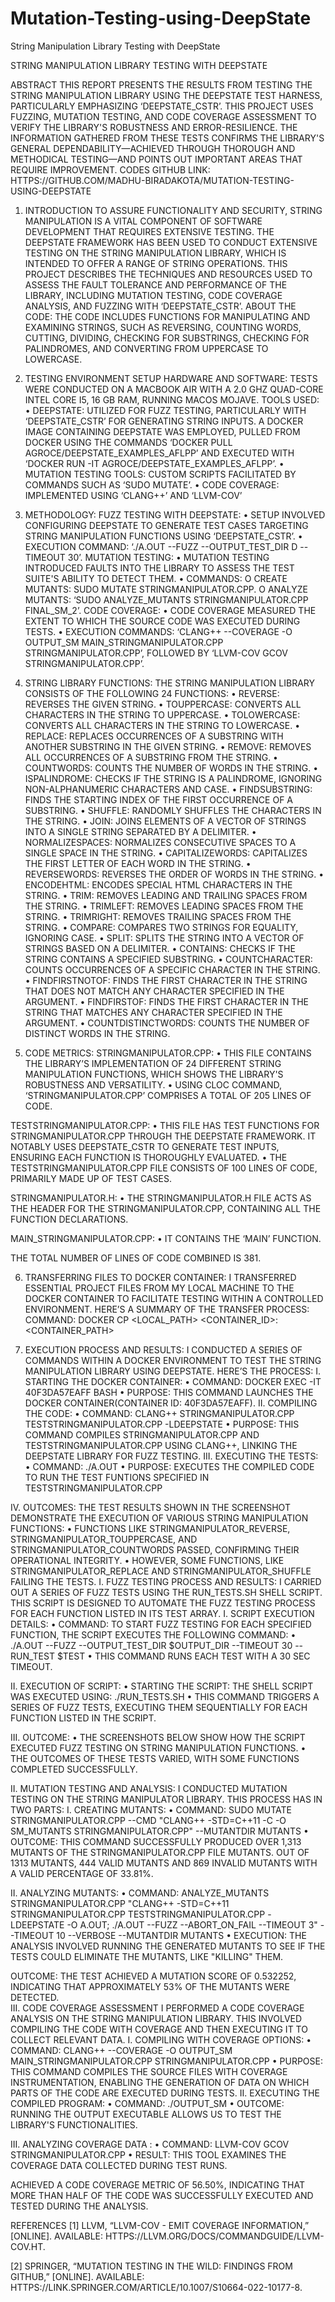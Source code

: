 # Mutation-Testing-using-DeepState
String Manipulation Library Testing with DeepState

STRING MANIPULATION LIBRARY TESTING WITH DEEPSTATE

ABSTRACT
THIS REPORT PRESENTS THE RESULTS FROM TESTING THE STRING MANIPULATION LIBRARY USING THE DEEPSTATE TEST HARNESS, PARTICULARLY EMPHASIZING ‘DEEPSTATE_CSTR’. THIS PROJECT USES FUZZING, MUTATION TESTING, AND CODE COVERAGE ASSESSMENT TO VERIFY THE LIBRARY'S ROBUSTNESS AND ERROR-RESILIENCE. THE INFORMATION GATHERED FROM THESE TESTS CONFIRMS THE LIBRARY'S GENERAL DEPENDABILITY—ACHIEVED THROUGH THOROUGH AND METHODICAL TESTING—AND POINTS OUT IMPORTANT AREAS THAT REQUIRE IMPROVEMENT.
CODES GITHUB LINK:
 HTTPS://GITHUB.COM/MADHU-BIRADAKOTA/MUTATION-TESTING-USING-DEEPSTATE
1.	INTRODUCTION 
TO ASSURE FUNCTIONALITY AND SECURITY, STRING MANIPULATION IS A VITAL COMPONENT OF SOFTWARE DEVELOPMENT THAT REQUIRES EXTENSIVE TESTING. THE DEEPSTATE FRAMEWORK HAS BEEN USED TO CONDUCT EXTENSIVE TESTING ON THE STRING MANIPULATION LIBRARY, WHICH IS INTENDED TO OFFER A RANGE OF STRING OPERATIONS. THIS PROJECT DESCRIBES THE TECHNIQUES AND RESOURCES USED TO ASSESS THE FAULT TOLERANCE AND PERFORMANCE OF THE LIBRARY, INCLUDING MUTATION TESTING, CODE COVERAGE ANALYSIS, AND FUZZING WITH ‘DEEPSTATE_CSTR’.
ABOUT THE CODE: THE CODE INCLUDES FUNCTIONS FOR MANIPULATING AND EXAMINING STRINGS, SUCH AS REVERSING, COUNTING WORDS, CUTTING, DIVIDING, CHECKING FOR SUBSTRINGS, CHECKING FOR PALINDROMES, AND CONVERTING FROM UPPERCASE TO LOWERCASE.
2.	TESTING ENVIRONMENT SETUP
HARDWARE AND SOFTWARE: TESTS WERE CONDUCTED ON A MACBOOK AIR WITH A 2.0 GHZ QUAD-CORE INTEL CORE I5, 16 GB RAM, RUNNING MACOS MOJAVE.
TOOLS USED:
•	DEEPSTATE: UTILIZED FOR FUZZ TESTING, PARTICULARLY WITH ‘DEEPSTATE_CSTR’ FOR GENERATING STRING INPUTS. A DOCKER IMAGE CONTAINING DEEPSTATE WAS EMPLOYED, PULLED FROM DOCKER USING THE COMMANDS ‘DOCKER PULL AGROCE/DEEPSTATE_EXAMPLES_AFLPP’ AND EXECUTED WITH ‘DOCKER RUN -IT AGROCE/DEEPSTATE_EXAMPLES_AFLPP’.
•	MUTATION TESTING TOOLS: CUSTOM SCRIPTS FACILITATED BY COMMANDS SUCH AS ‘SUDO MUTATE’.
•	CODE COVERAGE: IMPLEMENTED USING ‘CLANG++’ AND ‘LLVM-COV’

3.	METHODOLOGY:
FUZZ TESTING WITH DEEPSTATE:
•	SETUP INVOLVED CONFIGURING DEEPSTATE TO GENERATE TEST CASES TARGETING STRING MANIPULATION FUNCTIONS USING ‘DEEPSTATE_CSTR’.
•	EXECUTION COMMAND: ‘./A.OUT --FUZZ --OUTPUT_TEST_DIR D --TIMEOUT 30’.
MUTATION TESTING:
•	MUTATION TESTING INTRODUCED FAULTS INTO THE LIBRARY TO ASSESS THE TEST SUITE'S ABILITY TO DETECT THEM.
•	COMMANDS:
O	CREATE MUTANTS: SUDO MUTATE STRINGMANIPULATOR.CPP.
O	ANALYZE MUTANTS: ‘SUDO ANALYZE_MUTANTS STRINGMANIPULATOR.CPP FINAL_SM_2’.
CODE COVERAGE:
•	CODE COVERAGE MEASURED THE EXTENT TO WHICH THE SOURCE CODE WAS EXECUTED DURING TESTS.
•	EXECUTION COMMANDS: ‘CLANG++ --COVERAGE -O OUTPUT_SM MAIN_STRINGMANIPULATOR.CPP STRINGMANIPULATOR.CPP’, FOLLOWED BY ‘LLVM-COV GCOV STRINGMANIPULATOR.CPP’.
4.	STRING LIBRARY FUNCTIONS:
THE STRING MANIPULATION LIBRARY CONSISTS OF THE FOLLOWING 24 FUNCTIONS:
•	REVERSE: REVERSES THE GIVEN STRING.
•	TOUPPERCASE: CONVERTS ALL CHARACTERS IN THE STRING TO UPPERCASE.
•	TOLOWERCASE: CONVERTS ALL CHARACTERS IN THE STRING TO LOWERCASE.
•	REPLACE: REPLACES OCCURRENCES OF A SUBSTRING WITH ANOTHER SUBSTRING IN THE GIVEN STRING.
•	REMOVE: REMOVES ALL OCCURRENCES OF A SUBSTRING FROM THE STRING.
•	COUNTWORDS: COUNTS THE NUMBER OF WORDS IN THE STRING.
•	ISPALINDROME: CHECKS IF THE STRING IS A PALINDROME, IGNORING NON-ALPHANUMERIC CHARACTERS AND CASE.
•	FINDSUBSTRING: FINDS THE STARTING INDEX OF THE FIRST OCCURRENCE OF A SUBSTRING.
•	SHUFFLE: RANDOMLY SHUFFLES THE CHARACTERS IN THE STRING.
•	JOIN: JOINS ELEMENTS OF A VECTOR OF STRINGS INTO A SINGLE STRING SEPARATED BY A DELIMITER.
•	NORMALIZESPACES: NORMALIZES CONSECUTIVE SPACES TO A SINGLE SPACE IN THE STRING.
•	CAPITALIZEWORDS: CAPITALIZES THE FIRST LETTER OF EACH WORD IN THE STRING.
•	REVERSEWORDS: REVERSES THE ORDER OF WORDS IN THE STRING.
•	ENCODEHTML: ENCODES SPECIAL HTML CHARACTERS IN THE STRING.
•	TRIM: REMOVES LEADING AND TRAILING SPACES FROM THE STRING.
•	TRIMLEFT: REMOVES LEADING SPACES FROM THE STRING.
•	TRIMRIGHT: REMOVES TRAILING SPACES FROM THE STRING.
•	COMPARE: COMPARES TWO STRINGS FOR EQUALITY, IGNORING CASE.
•	SPLIT: SPLITS THE STRING INTO A VECTOR OF STRINGS BASED ON A DELIMITER.
•	CONTAINS: CHECKS IF THE STRING CONTAINS A SPECIFIED SUBSTRING.
•	COUNTCHARACTER: COUNTS OCCURRENCES OF A SPECIFIC CHARACTER IN THE STRING.
•	FINDFIRSTNOTOF: FINDS THE FIRST CHARACTER IN THE STRING THAT DOES NOT MATCH ANY CHARACTER SPECIFIED IN THE ARGUMENT.
•	FINDFIRSTOF: FINDS THE FIRST CHARACTER IN THE STRING THAT MATCHES ANY CHARACTER SPECIFIED IN THE ARGUMENT.
•	COUNTDISTINCTWORDS: COUNTS THE NUMBER OF DISTINCT WORDS IN THE STRING.

5.	CODE METRICS:
STRINGMANIPULATOR.CPP:
•	THIS FILE CONTAINS THE LIBRARY’S IMPLEMENTATION OF 24 DIFFERENT STRING MANIPULATION FUNCTIONS, WHICH SHOWS THE LIBRARY'S ROBUSTNESS AND VERSATILITY.
•	USING CLOC COMMAND, ‘STRINGMANIPULATOR.CPP’ COMPRISES A TOTAL OF 205 LINES OF CODE. 
 
TESTSTRINGMANIPULATOR.CPP:
•	THIS FILE HAS TEST FUNCTIONS FOR STRINGMANIPULATOR.CPP THROUGH THE DEEPSTATE FRAMEWORK. IT NOTABLY USES DEEPSTATE_CSTR TO GENERATE TEST INPUTS, ENSURING EACH FUNCTION IS THOROUGHLY EVALUATED.
•	THE TESTSTRINGMANIPULATOR.CPP FILE CONSISTS OF 100 LINES OF CODE, PRIMARILY MADE UP OF TEST CASES.
 
STRINGMANIPULATOR.H:
•	THE STRINGMANIPULATOR.H FILE ACTS AS THE HEADER FOR THE STRINGMANIPULATOR.CPP, CONTAINING ALL THE FUNCTION DECLARATIONS.
 
MAIN_STRINGMANIPULATOR.CPP:
•	IT CONTAINS THE ‘MAIN’ FUNCTION.
 
THE TOTAL NUMBER OF LINES OF CODE COMBINED IS 381.
 

6.	TRANSFERRING FILES TO DOCKER CONTAINER:
I TRANSFERRED ESSENTIAL PROJECT FILES FROM MY LOCAL MACHINE TO THE DOCKER CONTAINER TO FACILITATE TESTING WITHIN A CONTROLLED ENVIRONMENT. HERE’S A SUMMARY OF THE TRANSFER PROCESS:
COMMAND: DOCKER CP <LOCAL_PATH> <CONTAINER_ID>:<CONTAINER_PATH>
 
7.	EXECUTION PROCESS AND RESULTS:
I CONDUCTED A SERIES OF COMMANDS WITHIN A DOCKER ENVIRONMENT TO TEST THE STRING MANIPULATION LIBRARY USING DEEPSTATE. HERE’S THE PROCESS:
I.	STARTING THE DOCKER CONTAINER:
•	COMMAND: DOCKER EXEC -IT 40F3DA57EAFF BASH
•	PURPOSE: THIS COMMAND LAUNCHES THE DOCKER CONTAINER(CONTAINER ID: 40F3DA57EAFF).
II.	COMPILING THE CODE:
•	COMMAND: CLANG++ STRINGMANIPULATOR.CPP TESTSTRINGMANIPULATOR.CPP -LDEEPSTATE
•	PURPOSE: THIS COMMAND COMPILES STRINGMANIPULATOR.CPP AND TESTSTRINGMANIPULATOR.CPP USING CLANG++, LINKING THE DEEPSTATE LIBRARY FOR FUZZ TESTING.
III.	EXECUTING THE TESTS:
•	COMMAND: ./A.OUT
•	PURPOSE: EXECUTES THE COMPILED CODE TO RUN THE TEST FUNTIONS SPECIFIED IN TESTSTRINGMANIPULATOR.CPP
 
IV.	OUTCOMES: 
THE TEST RESULTS SHOWN IN THE SCREENSHOT DEMONSTRATE THE EXECUTION OF VARIOUS STRING MANIPULATION FUNCTIONS:
•	FUNCTIONS LIKE STRINGMANIPULATOR_REVERSE, STRINGMANIPULATOR_TOUPPERCASE, AND STRINGMANIPULATOR_COUNTWORDS PASSED, CONFIRMING THEIR OPERATIONAL INTEGRITY.
•	HOWEVER, SOME FUNCTIONS, LIKE STRINGMANIPULATOR_REPLACE AND STRINGMANIPULATOR_SHUFFLE FAILING THE TESTS.
I.	FUZZ TESTING PROCESS AND RESULTS:
I CARRIED OUT A SERIES OF FUZZ TESTS USING THE RUN_TESTS.SH SHELL SCRIPT. THIS SCRIPT IS DESIGNED TO AUTOMATE THE FUZZ TESTING PROCESS FOR EACH FUNCTION LISTED IN ITS TEST ARRAY.
I.	SCRIPT EXECUTION DETAILS:
•	COMMAND: TO START FUZZ TESTING FOR EACH SPECIFIED FUNCTION, THE SCRIPT EXECUTES THE FOLLOWING COMMAND:
•	./A.OUT --FUZZ --OUTPUT_TEST_DIR $OUTPUT_DIR --TIMEOUT 30 --RUN_TEST $TEST
•	THIS COMMAND RUNS EACH TEST WITH A 30 SEC TIMEOUT.
 
II.	EXECUTION OF SCRIPT:
•	STARTING THE SCRIPT: THE SHELL SCRIPT WAS EXECUTED USING: ./RUN_TESTS.SH
•	THIS COMMAND TRIGGERS A SERIES OF FUZZ TESTS, EXECUTING THEM SEQUENTIALLY FOR EACH FUNCTION LISTED IN THE SCRIPT.

III.	OUTCOME:
•	THE SCREENSHOTS BELOW SHOW HOW THE SCRIPT EXECUTED FUZZ TESTING ON STRING MANIPULATION FUNCTIONS.
•	THE OUTCOMES OF THESE TESTS VARIED, WITH SOME FUNCTIONS COMPLETED SUCCESSFULLY. 
 
 
II.	MUTATION TESTING AND ANALYSIS:
I CONDUCTED MUTATION TESTING ON THE STRING MANIPULATOR LIBRARY. THIS PROCESS HAS IN TWO PARTS:
I.	CREATING MUTANTS:
•	COMMAND: SUDO MUTATE STRINGMANIPULATOR.CPP --CMD "CLANG++ -STD=C++11 -C -O SM_MUTANTS STRINGMANIPULATOR.CPP" --MUTANTDIR MUTANTS
•	OUTCOME: THIS COMMAND SUCCESSFULLY PRODUCED OVER 1,313 MUTANTS OF THE STRINGMANIPULATOR.CPP FILE MUTANTS. OUT OF 1313 MUTANTS, 444 VALID MUTANTS AND 869 INVALID MUTANTS WITH A VALID PERCENTAGE OF 33.81%. 
 
 
 
II.	ANALYZING MUTANTS:
•	COMMAND: ANALYZE_MUTANTS STRINGMANIPULATOR.CPP "CLANG++ -STD=C++11 STRINGMANIPULATOR.CPP TESTSTRINGMANIPULATOR.CPP -LDEEPSTATE -O A.OUT; ./A.OUT --FUZZ --ABORT_ON_FAIL --TIMEOUT 3" --TIMEOUT 10 --VERBOSE --MUTANTDIR MUTANTS 
•	EXECUTION: THE ANALYSIS INVOLVED RUNNING THE GENERATED MUTANTS TO SEE IF THE TESTS COULD ELIMINATE THE MUTANTS, LIKE "KILLING" THEM.
 
OUTCOME: THE TEST ACHIEVED A MUTATION SCORE OF 0.532252, INDICATING THAT APPROXIMATELY 53% OF THE MUTANTS WERE DETECTED.  
III.	CODE COVERAGE ASSESSMENT
I PERFORMED A CODE COVERAGE ANALYSIS ON THE STRING MANIPULATION LIBRARY. THIS INVOLVED COMPILING THE CODE WITH COVERAGE AND THEN EXECUTING IT TO COLLECT RELEVANT DATA.
I.	COMPILING WITH COVERAGE OPTIONS:
•	COMMAND: CLANG++ --COVERAGE -O OUTPUT_SM MAIN_STRINGMANIPULATOR.CPP STRINGMANIPULATOR.CPP
•	PURPOSE: THIS COMMAND COMPILES THE SOURCE FILES WITH COVERAGE INSTRUMENTATION, ENABLING THE GENERATION OF DATA ON WHICH PARTS OF THE CODE ARE EXECUTED DURING TESTS.
II.	EXECUTING THE COMPILED PROGRAM:
•	COMMAND: ./OUTPUT_SM
•	OUTCOME: RUNNING THE OUTPUT EXECUTABLE ALLOWS US TO TEST THE LIBRARY'S FUNCTIONALITIES.
 
III.	ANALYZING COVERAGE DATA :
•	COMMAND: LLVM-COV GCOV STRINGMANIPULATOR.CPP
•	RESULT: THIS TOOL EXAMINES THE COVERAGE DATA COLLECTED DURING TEST RUNS. 
 
ACHIEVED A CODE COVERAGE METRIC OF 56.50%, INDICATING THAT MORE THAN HALF OF THE CODE WAS SUCCESSFULLY EXECUTED AND TESTED DURING THE ANALYSIS.
 
REFERENCES
[1] 	LLVM, “LLVM-COV - EMIT COVERAGE INFORMATION,” [ONLINE]. AVAILABLE: HTTPS://LLVM.ORG/DOCS/COMMANDGUIDE/LLVM-COV.HT.

[2] 	SPRINGER, “MUTATION TESTING IN THE WILD: FINDINGS FROM GITHUB,” [ONLINE]. AVAILABLE: HTTPS://LINK.SPRINGER.COM/ARTICLE/10.1007/S10664-022-10177-8.






